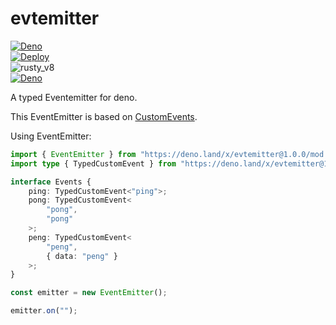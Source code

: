 # evtemitter

[![Deno](https://github.com/apollo79/evtemitter/actions/workflows/deno.yml/badge.svg)](https://github.com/apollo79/evtemitter/actions/workflows/deno.yml)\
[![Deploy](https://github.com/apollo79/evtemitter/actions/workflows/deploy.yml/badge.svg)](https://github.com/apollo79/evtemitter/actions/workflows/deploy.yml)\
![rusty_v8](https://img.shields.io/github/workflow/status/denoland/rusty_v8/ci/main?label=rusty_v8&logo=github)\
[![Deno](https://img.shields.io/github/workflow/status/denoland/deno_lint/ci/main?label=deno_lint&logo=github)](https://github.com/apollo79/evtemitter/actions/workflows/deno.yml)

A typed Eventemitter for deno.

This EventEmitter is based on
[CustomEvents](https://developer.mozilla.org/en-US/docs/Web/API/CustomEvent/CustomEvent).

Using EventEmitter:

```typescript
import { EventEmitter } from "https://deno.land/x/evtemitter@1.0.0/mod.ts";
import type { TypedCustomEvent } from "https://deno.land/x/evtemitter@1.0.0/mod.ts";

interface Events {
    ping: TypedCustomEvent<"ping">;
    pong: TypedCustomEvent<
        "pong",
        "pong"
    >;
    peng: TypedCustomEvent<
        "peng",
        { data: "peng" }
    >;
}

const emitter = new EventEmitter();

emitter.on("");
```
